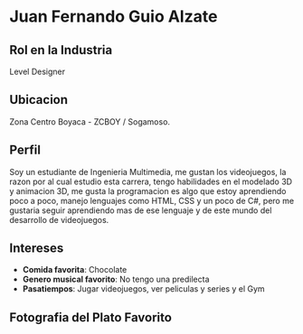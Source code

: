 # Juan Fernando Guio Alzate

## Rol en la Industria 
Level Designer

## Ubicacion 
Zona Centro Boyaca - ZCBOY / Sogamoso.

## Perfil 
Soy un estudiante de Ingenieria Multimedia, me gustan los videojuegos, la razon por al cual estudio esta carrera, tengo habilidades en el modelado 3D y animacion 3D, me gusta la programacion es algo que estoy aprendiendo poco a poco, manejo lenguajes como HTML, CSS y un poco de C#, pero me gustaria seguir aprendiendo mas de ese lenguaje y de este mundo del desarrollo de videojuegos.

## Intereses 
- **Comida favorita**: Chocolate 
- **Genero musical favorito**: No tengo una predilecta  
- **Pasatiempos**: Jugar videojuegos, ver peliculas y series y el Gym

## Fotografia del Plato Favorito 
